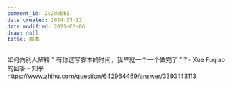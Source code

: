 ```yaml
---
comment_id: 2c2debb0
date created: 2024-07-13
date modified: 2025-02-06
draw: null
title: 脚本
---
```

如何向别人解释 " 有你这写脚本的时间，我早就一个一个做完了 "？- Xue Fuqiao 的回答 - 知乎  
https://www.zhihu.com/question/642964469/answer/3393143113
